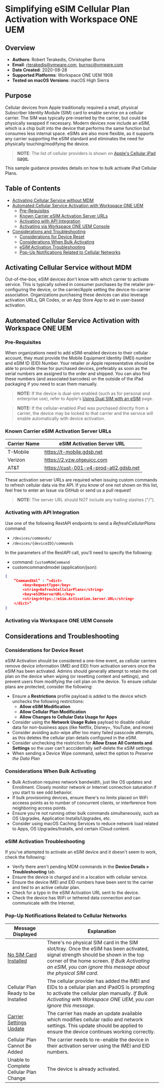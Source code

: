# Simplifying eSIM Cellular Plan Activation with Workspace ONE UEM

## Overview

- **Authors**: Robert Terakedis, Christopher Burns
- **Email**: rterakedis@vmware.com, burnsc@vmware.com
- **Date Created**: 2020-08-28
- **Supported Platforms**: Workspace ONE UEM 1908
- **Tested on macOS Versions**: macOS High Sierra

## Purpose

Cellular devices from Apple traditionally required a small, physical Subscriber Identity Module (SIM) card to enable service on a cellular carrier.  The SIM was typically pre-inserted by the carrier, but could be physically swapped if necessary.  Modern devices now include an eSIM, which is a chip built into the device that performs the same function but consumes less internal space.  eSIMs are also more flexible, as it supports any carrier supporting the eSIM standard and eliminates the need for physically touching/modifying the device.

> **NOTE**:  The list of cellular providers is shown on [Apple's Cellular iPad page.](https://www.apple.com/ipad/cellular/)

This sample guidance provides details on how to bulk activate iPad Cellular Plans.

## Table of Contents

- [Activating Cellular Service without MDM](#activating-cellular-service-without-mdm)
- [Automated Cellular Service Activation with Workspace ONE UEM](#automated-cellular-service-activation-with-workspace-one-uem)
  - [Pre-Requisites](#pre-requisites)
  - [Known Carrier eSIM Activation Server URLs](#known-carrier-esim-activation-server-urls)
  - [Activating with API Integration](#Activating-with-API-Integration)
  - [Activating via Workspace ONE UEM Console](#Activating-via-Workspace-ONE-UEM-Console)
- [Considerations and Troubleshooting](#considerations-and-troubleshooting)
  - [Considerations for Device Reset](#considerations-for-device-reset)
  - [Considerations When Bulk Activating](#Considerations-When-Bulk-Activating)
  - [eSIM Activation Troubleshooting](#eSIM-Activation-Troubleshooting)
  - [Pop-Up Notifications Related to Cellular Networks](#Pop-Up-Notifications-Related-to-Cellular-Networks)

## Activating Cellular Service without MDM

Out-of-the-box, eSIM devices don't know with which carrier to activate service.  This is typically solved in consumer purchases by the retailer pre-configuring the device, or the carrier/Apple setting the device-to-carrier association.  Organizations purchasing these devices can also leverage activation URLs, QR Codes, or an App Store App to aid in user-based activation.  

## Automated Cellular Service Activation with Workspace ONE UEM

### Pre-Requisites

When organizations need to add eSIM-enabled devices to their cellular account, they must provide the Mobile Equipment Identity (IMEI) number and eSIM ID (EID) Number.  Your retailer or Apple representative should be able to provide these for purchased devices, preferably as soon as the serial numbers are assigned to the order and shipped.   You can also find these numbers (and associated barcodes) on the outside of the iPad packaging if you need to scan them manually.  

> **NOTE:** If the device is dual-sim enabled (such as for personal and enterprise use), refer to Apple's [Using Dual SIM with an eSIM](https://support.apple.com/en-us/HT209044) page.

> **NOTE:** If the cellular-enabled iPad was purchased direclty from a carrier, the device may be locked to that carrier and the service will enable automatically with device activation.

### Known Carrier eSIM Activation Server URLs

| Carrier Name | eSIM Activation Server URL |
|--------------|----------------------------|
| T-Mobile | https://t-mobile.gdsb.net |
| Verizon | https://2.vzw.otgeuicc.com |
| AT&T | https://cust-001-v4-prod-atl2.gdsb.net |

These activation server URLs are required when issuing custom commands to refresh cellular data via the API.   If you know of one not shown on this list, feel free to enter an Issue via GitHub or send us a pull request!  

> **NOTE:** The server URL should NOT include any trailing slashes ("/").

### Activating with API Integration

Use one of the following RestAPI endpoints to send a *RefreshCellularPlans* command:

- `/devices/commands/`
- `/devices/{deviceID}/commands`

In the parameters of the RestAPI call, you'll need to specify the following:

- command: `CustomMdmCommand`
- customcommandmodel (application/json):

```JSON
{
	“CommandXml” : “<dict>
        <key>RequestType</key>
        <string>RefreshCellularPlans</string>
        <key>eSIMServerURL</key>
        <string>https://eSim.Activation.Server.URL</string>
    </dict>”
}
```

### Activating via Workspace ONE UEM Console

## Considerations and Troubleshooting

### Considerations for Device Reset

eSIM Activation should be considered a one-time event, as cellular carriers remove device information (IMEI and EID) from activation servers once the eSIM has been activated.  Admins should generally attempt to retain the cell plan on the device when wiping (or resetting content and settings), and prevent users from modifying the cell plan on the device.  To ensure cellular plans are protected, consider the following:

- Ensure a **Restrictions** profile payload is added to the device which unchecks the following restrictions:
  - **Allow eSIM Modification**
  - **Allow Cellular Plan Modification**
  - **Allow Changes to Cellular Data Usage for Apps**
- Consider using the **Network Usage Rules** payload to disable cellular data for non-business apps (like Netflix, Disney+, YouTube, and more)
- Consider avoiding auto-wipe after too many failed passcode attempts, as this deletes the cellular plan details configured in the eSIM.
- Consider unchecking the restriction for **Allow Erase All Contents and Settings** so the user can't acccidentally self-delete the eSIM settings.
- When sending a Device Wipe command, select the option to *Preserve the Data Plan*

### Considerations When Bulk Activating

- Bulk Activation requires network bandwidth, just like OS updates and Enrollment.  Closely monitor network or Internet connection saturation if you start to see odd behavior.
- If bulk provisioning devices, ensure there's no limits placed on WiFi acceess points as to number of concurrent clients, or interference from neighboring access points.
- Ensure you're not running other bulk commands simultaneously, such as OS Upgrades, Application Installs/Upgrades, etc.
- Consider using macOS Caching Services to reduce network load related to Apps, OS Upgrades/Installs, and certain iCloud content.

### eSIM Activation Troubleshooting

If you've attempted to activate an eSIM device and it doesn't seem to work, check the following:

- Verify there aren't pending MDM commands in the **Device Details > Troubleshooting** tab.
- Ensure the device is charged and in a location with cellular service.
- Ensure the device IMEI and EID numbers have been sent to the carrier and tied to an active cellular plan.
- Check for a typo in the eSIM Activation URL sent to the device.
- Check the device has WiFi or tethered data connection and can communicate with the Internet.

### Pop-Up Notifications Related to Cellular Networks

|  Message Displayed | Explanation |
|--------------------|-------------|
| [No SIM Card Installed](https://support.apple.com/en-us/HT201420) | There's no physical SIM card in the SIM slot/tray.  Once the eSIM has been activated, signal strength should be shown in the top corner of the home screen. *If Bulk Activating an eSIM, you can ignore this message about the physical SIM card*. |
| Cellular Plan Ready to be Installed | The cellular provider has added the IMEI and EIDs to a cellular plan and iPadOS is prompting to activate the cellular plan manually. *If Bulk Activating with Workspace ONE UEM, you can ignore this message*. |
| [Carrier Settings Update](https://support.apple.com/en-us/HT201270) | The carrier has made an update available which modifies cellular radio and network settings.  This update should be applied to ensure the device continues working correctly.  |
| Cellular Plan Cannot Be Added | The carrier needs to re-enable the device in their activation server using the IMEI and EID numbers. |
| Unable to Complete Cellular Plan Change |  The device is already activated. |